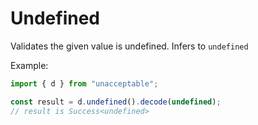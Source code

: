 # Undefined

Validates the given value is undefined. Infers to `undefined`

Example:

```ts
import { d } from "unacceptable";

const result = d.undefined().decode(undefined);
// result is Success<undefined>
```
